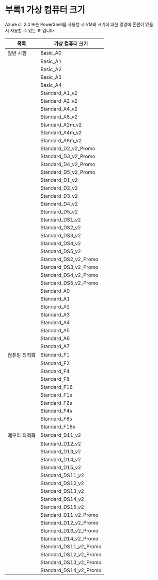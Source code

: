 # 부록1 가상 컴퓨터 크기
Azure cli 2.0 또는 PowerShell을 사용할 시 VM의 크기에 대한 명명에 혼란이 있을 시 사용할 수 있는 표 입니다.

| 목록 | 가상 컴퓨터 크기 |
| --- | --- |
|	일반 사항	|	Basic_A0	|
|		|	Basic_A1	|
|		|	Basic_A2	|
|		|	Basic_A3	|
|		|	Basic_A4	|
|		|	Standard_A1_v2	|
|		|	Standard_A2_v2	|
|		|	Standard_A4_v2	|
|		|	Standard_A8_v2	|
|		|	Standard_A2m_v2	|
|		|	Standard_A4m_v2	|
|		|	Standard_A8m_v2	|
|		|	Standard_D2_v2_Promo	|
|		|	Standard_D3_v2_Promo	|
|		|	Standard_D4_v2_Promo	|
|		|	Standard_D5_v2_Promo	|
|		|	Standard_D1_v2	|
|		|	Standard_D2_v2	|
|		|	Standard_D3_v2	|
|		|	Standard_D4_v2	|
|		|	Standard_D5_v2	|
|		|	Standard_DS1_v2	|
|		|	Standard_DS2_v2	|
|		|	Standard_DS3_v2	|
|		|	Standard_DS4_v2	|
|		|	Standard_DS5_v2	|
|		|	Standard_DS2_v2_Promo	|
|		|	Standard_DS3_v2_Promo	|
|		|	Standard_DS4_v2_Promo	|
|		|	Standard_DS5_v2_Promo	|
|		|	Standard_A0	|
|		|	Standard_A1	|
|		|	Standard_A2	|
|		|	Standard_A3	|
|		|	Standard_A4	|
|		|	Standard_A5	|
|		|	Standard_A6	|
|		|	Standard_A7	|
|	컴퓨팅 최적화	|	Standard_F1	|
|		|	Standard_F2	|
|		|	Standard_F4	|
|		|	Standard_F8	|
|		|	Standard_F16	|
|		|	Standard_F1s	|
|		|	Standard_F2s	|
|		|	Standard_F4s	|
|		|	Standard_F8s	|
|		|	Standard_F16s	|
|	메모리 최적화	|	Standard_D11_v2	|
|		|	Standard_D12_v2	|
|		|	Standard_D13_v2	|
|		|	Standard_D14_v2	|
|		|	Standard_D15_v2	|
|		|	Standard_DS11_v2	|
|		|	Standard_DS12_v2	|
|		|	Standard_DS13_v2	|
|		|	Standard_DS14_v2	|
|		|	Standard_DS15_v2	|
|		|	Standard_D11_v2_Promo	|
|		|	Standard_D12_v2_Promo	|
|		|	Standard_D13_v2_Promo	|
|		|	Standard_D14_v2_Promo	|
|		|	Standard_DS11_v2_Promo	|
|		|	Standard_DS12_v2_Promo	|
|		|	Standard_DS13_v2_Promo	|
|		|	Standard_DS14_v2_Promo	|
